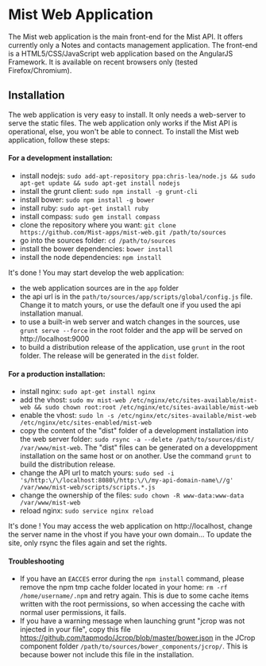 Mist Web Application
====================

The Mist web application is the main front-end for the Mist API. It offers currently only a Notes and contacts management application. The front-end is a HTML5/CSS/JavaScript web application based on the AngularJS Framework. It is available on recent browsers only (tested Firefox/Chromium).

## Installation

The web application is very easy to install. It only needs a web-server to serve the static files. The web application only works if the Mist API is operational, else, you won't be able to connect. To install the Mist web application, follow these steps:

#### For a development installation:
* install nodejs: `sudo add-apt-repository ppa:chris-lea/node.js && sudo apt-get update && sudo apt-get install nodejs`
* install the grunt client: `sudo npm install -g grunt-cli`
* install bower: `sudo npm install -g bower`
* install ruby: `sudo apt-get install ruby`
* install compass: `sudo gem install compass`
* clone the repository where you want: `git clone https://github.com/Mist-apps/mist-web.git /path/to/sources`
* go into the sources folder: `cd /path/to/sources`
* install the bower dependencies: `bower install`
* install the node dependencies: `npm install`

It's done ! You may start develop the web application:
* the web application sources are in the `app` folder
* the api url is in the `path/to/sources/app/scripts/global/config.js` file. Change it to match yours, or use the default one if you used the api installation manual.
* to use a built-in web server and watch changes in the sources, use `grunt serve --force` in the root folder and the app will be served on http://localhost:9000
* to build a distribution release of the application, use `grunt` in the root folder. The release will be generated in the `dist` folder.

#### For a production installation:
* install nginx: `sudo apt-get install nginx`
* add the vhost: `sudo mv mist-web /etc/nginx/etc/sites-available/mist-web && sudo chown root:root /etc/nginx/etc/sites-available/mist-web`
* enable the vhost: `sudo ln -s /etc/nginx/etc/sites-available/mist-web /etc/nginx/etc/sites-enabled/mist-web`
* copy the content of the "dist" folder of a development installation into the web server folder: `sudo rsync -a --delete /path/to/sources/dist/ /var/www/mist-web`. The "dist" files can be generated on a developpment installation on the same host or on another. Use the command `grunt` to build the distribution release.
* change the API url to match yours: `sudo sed -i 's/http:\/\/localhost:8080\/http:\/\/my-api-domain-name\//g' /var/www/mist-web/scripts/scripts.*.js`
* change the ownership of the files: `sudo chown -R www-data:www-data /var/www/mist-web`
* reload nginx: `sudo service nginx reload`

It's done ! You may access the web application on http://localhost, change the server name in the vhost if you have your own domain... To update the site, only rsync the files again and set the rights.

#### Troubleshooting

* If you have an `EACCES` error during the `npm install` command, please remove the npm tmp cache folder located in your home: `rm -rf /home/username/.npm` and retry again. This is due to some cache items written with the root permissions, so when accessing the cache with normal user permissions, it fails.
* If you have a warning message when launching grunt "jcrop was not injected in your file", copy this file https://github.com/tapmodo/Jcrop/blob/master/bower.json in the JCrop component folder `/path/to/sources/bower_components/jcrop/`. This is because bower not include this file in the installation.
